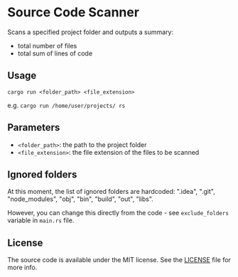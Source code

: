 # Source Code Scanner

Scans a specified project folder and outputs a summary:
- total number of files
- total sum of lines of code

## Usage

`cargo run <folder_path> <file_extension>`

e.g. `cargo run /home/user/projects/ rs`

## Parameters
- `<folder_path>`: the path to the project folder
- `<file_extension>`: the file extension of the files to be scanned

## Ignored folders
At this moment, the list of ignored folders are hardcoded:
".idea", ".git", "node_modules", "obj", "bin", "build", "out", "libs".

However, you can change this directly from the code - see `exclude_folders` variable in `main.rs` file.

## License

The source code is available under the MIT license. See the [LICENSE](LICENSE) file for more info.
